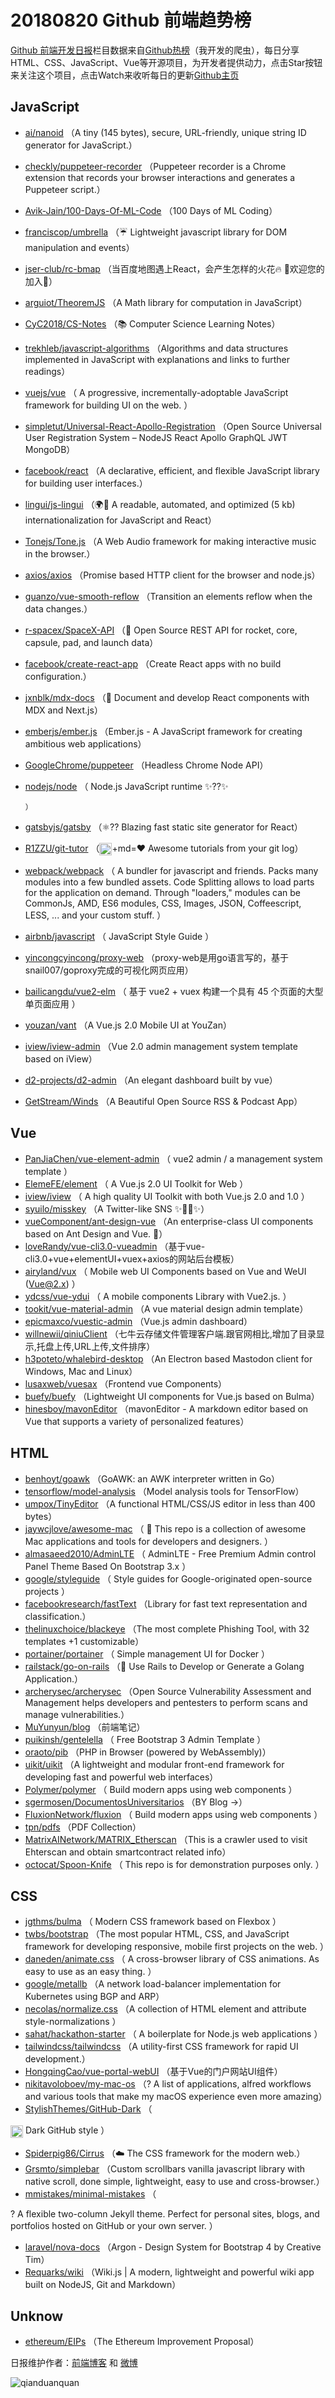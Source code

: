 # 20180820 Github 前端趋势榜

[Github 前端开发日报](https://qdkfweb.cn/c/news)栏目数据来自[Github热榜](https://github.qdkfweb.cn/)（我开发的爬虫），每日分享HTML、CSS、JavaScript、Vue等开源项目，为开发者提供动力，点击Star按钮来关注这个项目，点击Watch来收听每日的更新[Github主页](https://github.com/kujian/githubTrending)
## JavaScript

* [ai/nanoid](https://github.com/ai/nanoid) （A tiny (145 bytes), secure, URL-friendly, unique string ID generator for JavaScript.）
* [checkly/puppeteer-recorder](https://github.com/checkly/puppeteer-recorder) （Puppeteer recorder is a Chrome extension that records your browser interactions and generates a Puppeteer script.）
* [Avik-Jain/100-Days-Of-ML-Code](https://github.com/Avik-Jain/100-Days-Of-ML-Code) （100 Days of ML Coding）
* [franciscop/umbrella](https://github.com/franciscop/umbrella) （☔️ Lightweight javascript library for DOM manipulation and events）
* [jser-club/rc-bmap](https://github.com/jser-club/rc-bmap) （当百度地图遇上React，会产生怎样的火花🔥 🎉欢迎您的加入🎉）
* [arguiot/TheoremJS](https://github.com/arguiot/TheoremJS) （A Math library for computation in JavaScript）
* [CyC2018/CS-Notes](https://github.com/CyC2018/CS-Notes) （📚 Computer Science Learning Notes）
* [trekhleb/javascript-algorithms](https://github.com/trekhleb/javascript-algorithms) （Algorithms and data structures implemented in JavaScript with explanations and links to further readings）
* [vuejs/vue](https://github.com/vuejs/vue) （
        A progressive, incrementally-adoptable JavaScript framework for building UI on the web.
      ）
* [simpletut/Universal-React-Apollo-Registration](https://github.com/simpletut/Universal-React-Apollo-Registration) （Open Source Universal User Registration System – NodeJS React Apollo GraphQL JWT MongoDB）
* [facebook/react](https://github.com/facebook/react) （A declarative, efficient, and flexible JavaScript library for building user interfaces.）
* [lingui/js-lingui](https://github.com/lingui/js-lingui) （🌍📖 A readable, automated, and optimized (5 kb) internationalization for JavaScript and React）
* [Tonejs/Tone.js](https://github.com/Tonejs/Tone.js) （A Web Audio framework for making interactive music in the browser.）
* [axios/axios](https://github.com/axios/axios) （Promise based HTTP client for the browser and node.js）
* [guanzo/vue-smooth-reflow](https://github.com/guanzo/vue-smooth-reflow) （Transition an elements reflow when the data changes.）
* [r-spacex/SpaceX-API](https://github.com/r-spacex/SpaceX-API) （🚀 Open Source REST API for rocket, core, capsule, pad, and launch data）
* [facebook/create-react-app](https://github.com/facebook/create-react-app) （Create React apps with no build configuration.）
* [jxnblk/mdx-docs](https://github.com/jxnblk/mdx-docs) （📝 Document and develop React components with MDX and Next.js）
* [emberjs/ember.js](https://github.com/emberjs/ember.js) （Ember.js - A JavaScript framework for creating ambitious web applications）
* [GoogleChrome/puppeteer](https://github.com/GoogleChrome/puppeteer) （Headless Chrome Node API）
* [nodejs/node](https://github.com/nodejs/node) （
        Node.js JavaScript runtime ✨??✨

      ）
* [gatsbyjs/gatsby](https://github.com/gatsbyjs/gatsby) （⚛️?? Blazing fast static site generator for React）
* [R1ZZU/git-tutor](https://github.com/R1ZZU/git-tutor) （<img class="emoji" title=":octocat:" alt=":octocat:" src="https://assets-cdn.github.com/images/icons/emoji/octocat.png" height="20" width="20" align="absmiddle">+md=❤️ Awesome tutorials from your git log）
* [webpack/webpack](https://github.com/webpack/webpack) （
        A bundler for javascript and friends. Packs many modules into a few bundled assets. Code Splitting allows to load parts for the application on demand. Through "loaders," modules can be CommonJs, AMD, ES6 modules, CSS, Images, JSON, Coffeescript, LESS, ... and your custom stuff.
      ）
* [airbnb/javascript](https://github.com/airbnb/javascript) （
        JavaScript Style Guide
      ）
* [yincongcyincong/proxy-web](https://github.com/yincongcyincong/proxy-web) （proxy-web是用go语言写的，基于snail007/goproxy完成的可视化网页应用）
* [bailicangdu/vue2-elm](https://github.com/bailicangdu/vue2-elm) （
        基于 vue2 + vuex 构建一个具有 45 个页面的大型单页面应用
      ）
* [youzan/vant](https://github.com/youzan/vant) （A Vue.js 2.0 Mobile UI at YouZan）
* [iview/iview-admin](https://github.com/iview/iview-admin) （Vue 2.0 admin management system template based on iView）
* [d2-projects/d2-admin](https://github.com/d2-projects/d2-admin) （An elegant dashboard built by vue）
* [GetStream/Winds](https://github.com/GetStream/Winds) （A Beautiful Open Source RSS &amp; Podcast App）

## Vue

* [PanJiaChen/vue-element-admin](https://github.com/PanJiaChen/vue-element-admin) （
        vue2 admin / a management system template
      ）
* [ElemeFE/element](https://github.com/ElemeFE/element) （
        A Vue.js 2.0 UI Toolkit for Web
      ）
* [iview/iview](https://github.com/iview/iview) （
        A high quality UI Toolkit with both Vue.js 2.0 and 1.0
      ）
* [syuilo/misskey](https://github.com/syuilo/misskey) （A Twitter-like SNS ✨🐢🚀✨）
* [vueComponent/ant-design-vue](https://github.com/vueComponent/ant-design-vue) （An enterprise-class UI components based on Ant Design and Vue. 🐜）
* [loveRandy/vue-cli3.0-vueadmin](https://github.com/loveRandy/vue-cli3.0-vueadmin) （基于vue-cli3.0+vue+elementUI+vuex+axios的网站后台模板）
* [airyland/vux](https://github.com/airyland/vux) （
        Mobile web UI Components based on Vue and WeUI (Vue@2.x)
      ）
* [ydcss/vue-ydui](https://github.com/ydcss/vue-ydui) （
        A mobile components Library with Vue2.js.
      ）
* [tookit/vue-material-admin](https://github.com/tookit/vue-material-admin) （A vue material design admin template）
* [epicmaxco/vuestic-admin](https://github.com/epicmaxco/vuestic-admin) （Vue.js admin dashboard）
* [willnewii/qiniuClient](https://github.com/willnewii/qiniuClient) （七牛云存储文件管理客户端.跟官网相比,增加了目录显示,托盘上传,URL上传,文件排序）
* [h3poteto/whalebird-desktop](https://github.com/h3poteto/whalebird-desktop) （An Electron based Mastodon client for Windows, Mac and Linux）
* [lusaxweb/vuesax](https://github.com/lusaxweb/vuesax) （Frontend vue Components）
* [buefy/buefy](https://github.com/buefy/buefy) （Lightweight UI components for Vue.js based on Bulma）
* [hinesboy/mavonEditor](https://github.com/hinesboy/mavonEditor) （mavonEditor - A markdown editor based on Vue that supports a variety of personalized features）

## HTML

* [benhoyt/goawk](https://github.com/benhoyt/goawk) （GoAWK: an AWK interpreter written in Go）
* [tensorflow/model-analysis](https://github.com/tensorflow/model-analysis) （Model analysis tools for TensorFlow）
* [umpox/TinyEditor](https://github.com/umpox/TinyEditor) （A functional HTML/CSS/JS editor in less than 400 bytes）
* [jaywcjlove/awesome-mac](https://github.com/jaywcjlove/awesome-mac) （
         This repo is a collection of awesome Mac applications and tools for developers and designers.
      ）
* [almasaeed2010/AdminLTE](https://github.com/almasaeed2010/AdminLTE) （
        AdminLTE - Free Premium Admin control Panel Theme Based On Bootstrap 3.x
      ）
* [google/styleguide](https://github.com/google/styleguide) （
        Style guides for Google-originated open-source projects
      ）
* [facebookresearch/fastText](https://github.com/facebookresearch/fastText) （Library for fast text representation and classification.）
* [thelinuxchoice/blackeye](https://github.com/thelinuxchoice/blackeye) （The most complete Phishing Tool, with 32 templates +1 customizable）
* [portainer/portainer](https://github.com/portainer/portainer) （
        Simple management UI for Docker
      ）
* [railstack/go-on-rails](https://github.com/railstack/go-on-rails) （🚄 Use Rails to Develop or Generate a Golang Application.）
* [archerysec/archerysec](https://github.com/archerysec/archerysec) （Open Source Vulnerability Assessment and Management helps developers and pentesters to perform scans and manage vulnerabilities.）
* [MuYunyun/blog](https://github.com/MuYunyun/blog) （前端笔记）
* [puikinsh/gentelella](https://github.com/puikinsh/gentelella) （
        Free Bootstrap 3 Admin Template
      ）
* [oraoto/pib](https://github.com/oraoto/pib) （PHP in Browser (powered by WebAssembly)）
* [uikit/uikit](https://github.com/uikit/uikit) （A lightweight and modular front-end framework for developing fast and powerful web interfaces）
* [Polymer/polymer](https://github.com/Polymer/polymer) （
        Build modern apps using web components
      ）
* [sgermosen/DocumentosUniversitarios](https://github.com/sgermosen/DocumentosUniversitarios) （BY Blog -&gt;）
* [FluxionNetwork/fluxion](https://github.com/FluxionNetwork/fluxion) （
        Build modern apps using web components
      ）
* [tpn/pdfs](https://github.com/tpn/pdfs) （PDF Collection）
* [MatrixAINetwork/MATRIX_Etherscan](https://github.com/MatrixAINetwork/MATRIX_Etherscan) （This is a crawler used to visit Ehterscan and obtain smartcontract related info）
* [octocat/Spoon-Knife](https://github.com/octocat/Spoon-Knife) （
        This repo is for demonstration purposes only.
      ）

## CSS

* [jgthms/bulma](https://github.com/jgthms/bulma) （
        Modern CSS framework based on Flexbox
      ）
* [twbs/bootstrap](https://github.com/twbs/bootstrap) （The most popular HTML, CSS, and JavaScript framework for developing responsive, mobile first projects on the web.
      ）
* [daneden/animate.css](https://github.com/daneden/animate.css) （
        A cross-browser library of CSS animations. As easy to use as an easy thing.
      ）
* [google/metallb](https://github.com/google/metallb) （A network load-balancer implementation for Kubernetes using BGP and ARP）
* [necolas/normalize.css](https://github.com/necolas/normalize.css) （A collection of HTML element and attribute style-normalizations
      ）
* [sahat/hackathon-starter](https://github.com/sahat/hackathon-starter) （
        A boilerplate for Node.js web applications
      ）
* [tailwindcss/tailwindcss](https://github.com/tailwindcss/tailwindcss) （A utility-first CSS framework for rapid UI development.）
* [HongqingCao/vue-portal-webUI](https://github.com/HongqingCao/vue-portal-webUI) （基于Vue的门户网站UI组件）
* [nikitavoloboev/my-mac-os](https://github.com/nikitavoloboev/my-mac-os) （? A list of applications, alfred workflows and various tools that make my macOS experience even more amazing）
* [StylishThemes/GitHub-Dark](https://github.com/StylishThemes/GitHub-Dark) （
        
<img class="emoji" title=":octocat:" alt=":octocat:" src="https://assets-cdn.github.com/images/icons/emoji/octocat.png" height="20" width="20" align="absmiddle"> Dark GitHub style
      ）
* [Spiderpig86/Cirrus](https://github.com/Spiderpig86/Cirrus) （☁️ The CSS framework for the modern web.）
* [Grsmto/simplebar](https://github.com/Grsmto/simplebar) （Custom scrollbars vanilla javascript library with native scroll, done simple, lightweight, easy to use and cross-browser.）
* [mmistakes/minimal-mistakes](https://github.com/mmistakes/minimal-mistakes) （
        
? A flexible two-column Jekyll theme. Perfect for personal sites, blogs, and portfolios hosted on GitHub or your own server.
      ）
* [laravel/nova-docs](https://github.com/laravel/nova-docs) （Argon - Design System for Bootstrap 4 by Creative Tim）
* [Requarks/wiki](https://github.com/Requarks/wiki) （Wiki.js | A modern, lightweight and powerful wiki app built on NodeJS, Git and Markdown）

## Unknow

* [ethereum/EIPs](https://github.com/ethereum/EIPs) （The Ethereum Improvement Proposal）


日报维护作者：[前端博客](https://qdkfweb.cn/) 和 [微博](https://qdkfweb.cn/go/weibo)

![qianduanquan](https://user-images.githubusercontent.com/3055447/38468989-651132ac-3b80-11e8-8e6b-15122322a9d7.png)